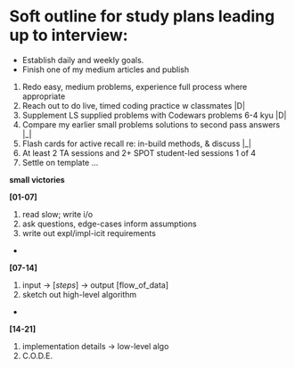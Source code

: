 # Soft outline for study plans leading up to interview:

- Establish daily and weekly goals.
- Finish one of my medium articles and publish

1. Redo easy, medium problems, experience full process where appropriate  
2. Reach out to do live, timed coding practice w classmates               |D|
3. Supplement LS supplied problems with Codewars problems 6-4 kyu         |D|
4. Compare my earlier small problems solutions to second pass answers     |_|
5. Flash cards for active recall re: in-build methods, & discuss          |_|
6. At least 2 TA sessions and 2+ SPOT student-led sessions                1 of 4
7. Settle on template ...



**small victories**

**[01-07]**
1. read slow; write i/o 
2. ask questions, edge-cases inform assumptions
3. write out expl/impl-icit requirements
+
**[07-14]**
1. input -> [*steps*] -> output [flow_of_data]
2. sketch out high-level algorithm
+
**[14-21]**
1. implementation details -> low-level algo
2. C.O.D.E.
